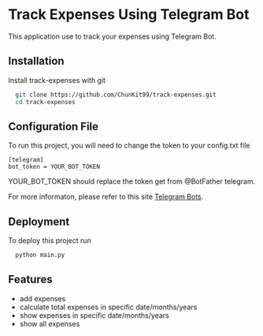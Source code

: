 # Track Expenses Using Telegram Bot

This application use to track your expenses using Telegram Bot.


## Installation

Install track-expenses with git

```bash
  git clone https://github.com/ChunKit99/track-expenses.git
  cd track-expenses
```
    
## Configuration File

To run this project, you will need to change the token to your config.txt file

```
[telegram]
bot_token = YOUR_BOT_TOKEN
```

YOUR_BOT_TOKEN should replace the token get from @BotFather telegram.

For more informaton, please refer to this site [Telegram Bots](https://core.telegram.org/bots/tutorial#introduction).
## Deployment

To deploy this project run

```bash
  python main.py
```


## Features

- add expenses
- calculate total expenses in specific date/months/years
- show expenses in specific date/months/years
- show all expenses
